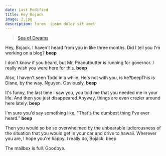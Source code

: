```yaml
---
date: Last Modified
title: Hey Bojack
image: 2.jpg
description: lorem  ipsum dolor sit amet
---
```


> [Sea of Dreams](https://www.youtube.com/watch?v=uyYQJPSZ_bk)

Hey, Bojack. I haven't heard from you in like three months.
Did I tell you I'm working on a blog?
**beep**

I don't know if you heard, but Mr. Peanutbutter is running for governor.
I really wish you were here for this.
**beep**

Also, I haven't seen Todd in a while.
He's not with you, is he?beepThis is Diane, by the way. Nguyen. Obviously.
**beep**

It's funny, the last time I saw you, you told me that you needed me in your life.
And then you just disappeared.Anyway, things are even crazier around here lately.
**beep**

I'm sure you'd say something like, "That's the dumbest thing I've ever heard."
**beep**

Then you would so be so overwhelmed by the unbearable ludicrousness of the situation that you would get in your car and drive to hawaii. Wherever you are, I hope you're happy. I really do, Bojack.
beep

The mailbox is full. Goodbye.
